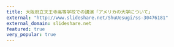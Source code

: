 ```yaml
---
title: 大阪府立天王寺高等学校での講演「アメリカの大学について」
external: "http://www.slideshare.net/ShuUesugi/ss-30476181"
external_domain: slideshare.net
featured: true
very_popular: true
---
```

